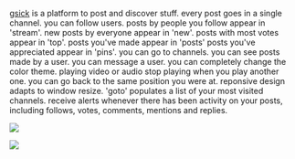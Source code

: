 [gsick](http://gsick.com) is a platform to post and discover stuff.
every post goes in a single channel.
you can follow users.
posts by people you follow appear in 'stream'.
new posts by everyone appear in 'new'.
posts with most votes appear in 'top'.
posts you've made appear in 'posts'
posts you've appreciated appear in 'pins'.
you can go to channels.
you can see posts made by a user.
you can message a user.
you can completely change the color theme.
playing video or audio stop playing when you play another one.
you can go back to the same position you were at.
reponsive design adapts to window resize.
'goto' populates a list of your most visited channels.
receive alerts whenever there has been activity on your posts,
including follows, votes, comments, mentions and replies.


![](http://i.imgur.com/c71emms.jpg)

![](http://i.imgur.com/BM3QEBS.jpg)
